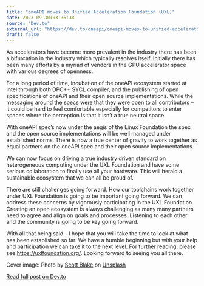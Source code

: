 ```yaml
---
title: "oneAPI moves to Unified Acceleration Foundation (UXL)"
date: 2023-09-30T03:36:38
source: "Dev.to"
external_url: "https://dev.to/oneapi/oneapi-moves-to-unified-acceleration-foundation-uxl-4cf3"
draft: false
---
```


<p>As accelerators have become more prevalent in the industry there has been a bifurcation in the industry which typically resolves itself. Initially there has been many efforts by a myriad of vendors in the GPU accelerator space with various degrees of openness.</p>

<p>For a long period of time, incubation of the oneAPI ecosystem started at Intel through both DPC++ SYCL compiler, and the publishing of open specifications of oneAPI and their open source implementations. While the messaging around the specs were that they were open to all contributors – it could be hard to feel comfortable especially for competitors to enter spaces where the perception is that it isn’t a true neutral space. </p>

<p>With oneAPI spec’s now under the aegis of the Linux Foundation the spec and the open source implementations will be well managed under established norms. There is now a true center of gravity to work together as equal partners on the oneAPI spec and their open source implementations.</p>

<p>We can now focus on driving a true industry driven standard on heterogeneous computing under the UXL Foundation and have some serious collaboration to finally use all your hardware. This will herald a sustainable ecosystem that we can all be proud of.</p>

<p>There are still challenges going forward. How our toolchains work together under UXL Foundation is going to be important going forward. We can address these concerns by vigorously participating in the UXL Foundation. Creating an open ecosystem is always challenging as many many partners need to agree and align on goals and processes. Listening to each other and the community is going to be key going forward.</p>

<p>With all that being said - I hope that you will take the time to look at what has been established so far. We have a humble beginning but with your help and participation we can take it to the next level. For further reading, please see <a href="https://uxlfoundation.org/" rel="noopener noreferrer">https://uxlfoundation.org/</a>. Looking forward to seeing you all there.</p>

<p>Cover image: Photo by <a href="https://unsplash.com/@sunburned_surveyor?utm_source=unsplash&amp;utm_medium=referral&amp;utm_content=creditCopyText" rel="noopener noreferrer">Scott Blake</a> on <a href="https://unsplash.com/photos/DodJfxuH46I?utm_source=unsplash&amp;utm_medium=referral&amp;utm_content=creditCopyText" rel="noopener noreferrer">Unsplash</a></p>

[Read full post on Dev.to](https://dev.to/oneapi/oneapi-moves-to-unified-acceleration-foundation-uxl-4cf3)
